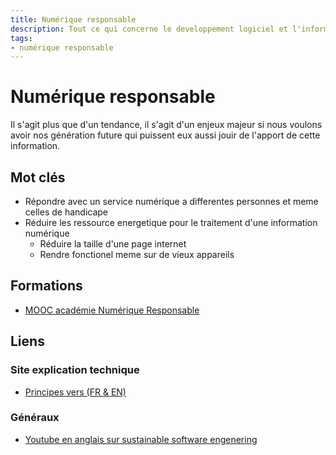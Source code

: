 ```yaml
---
title: Numérique responsable
description: Tout ce qui concerne le developpement logiciel et l'informatique de manière responsable
tags:
- numérique responsable
---
```

# Numérique responsable

Il s'agit plus que d'un tendance, il s'agit d'un enjeux majeur si nous voulons avoir nos génération future qui puissent eux aussi jouir de l'apport de cette information.

## Mot clés

* Répondre avec un service numérique a differentes personnes et meme celles de handicape
* Réduire les ressource energetique pour le traitement d'une information numérique
  * Réduire la taille d'une page internet 
  * Rendre fonctionel meme sur de vieux appareils

## Formations

* [MOOC académie Numérique Responsable](https://www.academie-nr.org/#mooc-nr)

## Liens

### Site explication technique

* [Principes vers (FR & EN)](https://principles.green/)


### Généraux

* [Youtube en anglais sur sustainable software engenering](https://www.youtube.com/results?search_query=sustainable+software+engineering+canada)
  